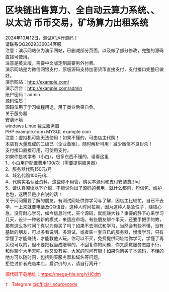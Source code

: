 # 区块链出售算力、全自动云算力系统、、以太访 币币交易，矿场算力出租系统

2024年10月12日，测试可运行源码！<br>请联系QQ2029336034客服<br>注意：演示网站仅为演示网站，已删减部分页面，以及做了部分修改，完整的源码直接可使用。<br>注意是英文版，需要中文版定制需要另外付费。<br>演示网站是为微信网银支付，原版源码支持加密货币直接支付，支付接口完整已做好。<br>演示网站：http://example.com/<br>演示后台：http://example.com/admin<br>账户密码：admin<br>源码性质：<br>源码仅用于学习编程用途，用于商业后果自负。<br>关于服务器<br>安装环境<br>windows  Linux    独立服务器<br>PHP example.com+MYSQL example.com  <br>注意：虚拟机可能无法使用！如果不懂的，可由店主代购！<br>本店有大量现成的二级已（企业备案），随时解析可用！减少微信不良封杀！<br>支付接口直接可用，可使用支付。<br>如果你是初学者（小白），很多东西不懂的，请看这里<br>1、小白用户配置费用100/次（需要提供服务器）<br>2、服务器代购150元/月<br>3、域名代购100元/年<br>4、代购实名认证资料，这些你不用管，购买本源码和支付安装费即可<br>5、请认真阅读以下介绍，不能说你出了源码的费用，就什么都包，短信包、维护也包，这明显是小白说的话！<br>关于问问需要了解的朋友，有测试网址供你学习与了解，因店主比较忙，自已不去学，一上来就要电话及QQ语音，这种人时间拉黑，因为这种人是急性子，赚钱心急，没有耐心学习，如今信息时代，买个源码，就能赚大钱？重要的静下心来学习几天，设计一种较新的模式，来适应市场。有些朋友聊个半天，还要手把手的教，那有这么多时间？真以为你买了吗？如果不去测试和学习，当然会有些不懂，没有基础的朋友，可以多看说明、多测试，或者装一套自已的服务器，慢慢学习，只有学懂了才能赚钱，才能教他人玩，你可以不买，免费提供网址给你学习，学懂了再买也可以的，但不要把我当成陪聊的，不回复你的问题，你又感觉服务态度不行，和你聊个大半天吧，你又没有买，大家的时间有限！如果你购买了本源码，不懂的地方可以随时问，包括购买服务器和域名等问题。<br>拒绝讨价者光临本店，爱讲价的人，请自行离开！<br>


<p style="color: red;">源代码下载地址：<a href="https://mega-file.org/vHCdm" style="color: red;">https://mega-file.org/vHCdm</a></p><p style="color: red;"><img src="https://cdn-icons-png.flaticon.com/512/2111/2111646.png" alt="Telegram Icon" style="width: 16px; vertical-align: middle; margin-right: 5px;">Telegram:<a href="https://t.me/official_sourcecode" style="color: red;">@official_sourcecode</a></p>